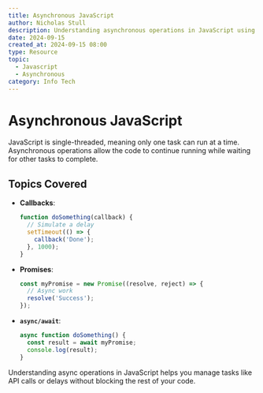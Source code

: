 ```yaml
---
title: Asynchronous JavaScript
author: Nicholas Stull
description: Understanding asynchronous operations in JavaScript using callbacks, promises, and async/await.
date: 2024-09-15
created_at: 2024-09-15 08:00
type: Resource
topic:
  - Javascript
  - Asynchronous
category: Info Tech
---
```


# Asynchronous JavaScript

JavaScript is single-threaded, meaning only one task can run at a time. Asynchronous operations allow the code to continue running while waiting for other tasks to complete.

## Topics Covered

- **Callbacks**:
  ```javascript
  function doSomething(callback) {
    // Simulate a delay
    setTimeout(() => {
      callback('Done');
    }, 1000);
  }
  ```
- **Promises**:
  ```javascript
  const myPromise = new Promise((resolve, reject) => {
    // Async work
    resolve('Success');
  });
  ```
- **`async/await`**:
  ```javascript
  async function doSomething() {
    const result = await myPromise;
    console.log(result);
  }
  ```

Understanding async operations in JavaScript helps you manage tasks like API calls or delays without blocking the rest of your code.
